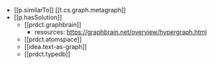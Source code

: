 


- [[p.similarTo]] [[t.cs.graph.metagraph]]
- [[p.hasSolution]]
  - [[prdct.graphbrain]]
    - resources:  https://graphbrain.net/overview/hypergraph.html
  - [[prdct.atomspace]]
  - [[idea.text-as-graph]]
  - [[prdct.typedb]]